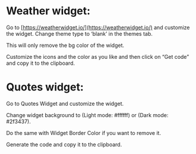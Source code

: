 # Weather widget:

Go to [https://weatherwidget.io/](https://weatherwidget.io/) and customize the widget.
Change theme type to ‘blank’ in the themes tab. 

This will only remove the bg color of the widget.

Customize the icons and the color as you like and then click on “Get code” and copy it to the clipboard.

# Quotes widget:

Go to Quotes Widget and customize the widget.

Change widget background to (Light mode: #ffffff) or (Dark mode: #2f3437).

Do the same with Widget Border Color if you want to remove it.

Generate the code and copy it to the clipboard.
